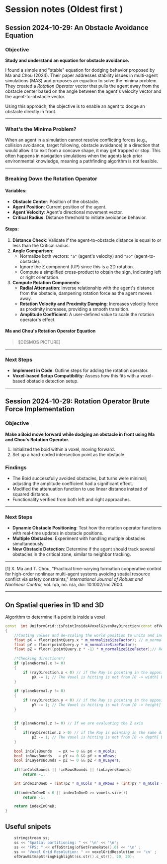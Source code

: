 # Session notes (Oldest first )

## Session 2024-10-29: An Obstacle Avoidance Equation

### Objective
**Study and understand an equation for obstacle avoidance.**

I found a simple and "stable" equation for dodging behavior proposed by Ma and Chou (2024). Their paper addresses stability issues in multi-agent simulations (MAS) and proposes an equation to solve the minima problem. They created a *Rotation Operator* vector that pulls the agent away from the obstacle center based on the angle between the agent's velocity vector and the agent-to-obstacle vector.

Using this approach, the objective is to enable an agent to dodge an obstacle directly in front.

---

### What's the Minima Problem?
When an agent in a simulation cannot resolve conflicting forces (e.g., collision avoidance, target following, obstacle avoidance) in a direction that would allow it to exit from a concave shape, it may get trapped or stop. This often happens in navigation simulations when the agents lack prior environmental knowledge, meaning a pathfinding algorithm is not feasible.

---

### Breaking Down the Rotation Operator

#### Variables:
- **Obstacle Center**: Position of the obstacle.
- **Agent Position**: Current position of the agent.
- **Agent Velocity**: Agent's directional movement vector.
- **Critical Radius**: Distance threshold to initiate avoidance behavior.

#### Steps:
1. **Distance Check**: Validate if the agent-to-obstacle distance is equal to or less than the Critical radius.
2. **Angle Comparison**:
   - Normalize both vectors: `"a"` (agent's velocity) and `"ao"` (agent-to-obstacle).
   - Ignore the Z component (UP) since this is a 2D rotation.
   - Compute a simplified cross-product to obtain the sign, indicating left or right orientation.
3. **Compute Rotation Components**:
   - **Radial Attenuation**: Inverse relationship with the agent's distance from the obstacle, dampening rotation force as the agent moves away.
   - **Rotation Velocity and Proximity Damping**: Increases velocity force as proximity increases, providing a smooth transition.
   - **Amplitude Coefficient**: A user-defined value to scale the rotation operator's effect.

#### Ma and Chou's Rotation Operator Equation
> ![DESMOS PICTURE]

---

### Next Steps
- **Implement in Code**: Outline steps for adding the rotation operator.
- **Voxel-based Setup Compatibility**: Assess how this fits with a voxel-based obstacle detection setup.

---

## Session 2024-10-29: Rotation Operator Brute Force Implementation

### Objective
**Make a Boid move forward while dodging an obstacle in front using Ma and Chou's Rotation Operator.**

1. Initialized the boid within a voxel, moving forward.
2. Set up a hard-coded intersection point as the obstacle.

### Findings
- The Boid successfully avoided obstacles, but turns were minimal; adjusting the amplitude coefficient had a significant effect.
- Modified the attenuation function to use linear distance instead of squared distance.
- Functionality verified from both left and right approaches.

---

### Next Steps
- **Dynamic Obstacle Positioning**: Test how the rotation operator functions with real-time updates in obstacle positions.
- **Multiple Obstacles**: Experiment with handling multiple obstacles simultaneously.
- **New Obstacle Detection**: Determine if the agent should track several obstacles in the critical zone, similar to neighbor tracking.

---

[1] X. Ma and T. Chou, "Practical time-varying formation cooperative control for high-order nonlinear multi-agent systems avoiding spatial resource conflict via safety constraints," *International Journal of Robust and Nonlinear Control*, vol. n/a, no. n/a, doi: 10.1002/rnc.7600.

--- 

## On Spatial queries in 1D and 3D

Algorithm to determine if a point is inside a voxel

```C++
const  int UniformGrid::isPointInsideAVoxelGivenRayDirection(const ofVec3f &pointQuery, const ofVec3f & planeNormal ,const ofVec3f &rayDirection) const
{
    //Casting values and de-scaling the world position to units and increments of 1
    float pX = floor(pointQuery.x * m_normalizeSizeFactor); // m_normalizeSizeFactor = 1/m_voxelSize;
    float pY = floor(pointQuery.y * m_normalizeSizeFactor);
    float pZ = floor((pointQuery.z * -1) * m_normalizeSizeFactor);// Recall that we have defined the depth of the grid to be far away from the camera
    
    /*Checking directions*/
    if (planeNormal.x != 0)
    {
        if (rayDirection.x < 0) // if the Ray is pointing in the opposite direction as the world X Normal
            pX -= 1; // The Voxel is hitting is not from [0 -> width] but [width -> 0]
    }
    
    if (planeNormal.y != 0)
    {
        if (rayDirection.y < 0) // if the Ray is pointing in the opposite direction as the world Y Normal
            pY -= 1; // The Voxel is hitting is not from [0 -> height] but [height -> 0]
    }
    
    
    if (planeNormal.z != 0) // If we are evaluating the Z axis
    {
        if(rayDirection.z > 0) // if the Ray is pointing in the same direction as the world Z Normal
            pZ -= 1; // The Voxel is hitting is not from [0 -> depth] but [depth -> 0]
    }
    
    bool inColsBounds   = pX >= 0 && pX < m_nCols;
    bool inRowsBounds   = pY >= 0 && pY < m_nRows;
    bool inLayersBounds = pZ >= 0 && pZ < m_nLayers;
    
    if(!inColsBounds || !inRowsBounds || !inLayersBounds)
        return -1;

    int indexInOneD = (int)pZ * m_nCols * m_nRows + (int)pY * m_nCols + (int)pX;
    
    if(indexInOneD < 0 || indexInOneD >= voxels.size())
        return -1;

    return indexInOneD;
}
```

## Useful snipets
```C++
    stringstream ss;
    ss << "Spatial partitioning: " << '\n' << '\n';
    ss << "FPS: " << ofToString(ofGetFrameRate(),0) << '\n' ;
    ss << "Voxel Grid Resolution: " << voxelGridResolution << '\n' ;
    ofDrawBitmapStringHighlight(ss.str().c_str(), 20, 20);
```